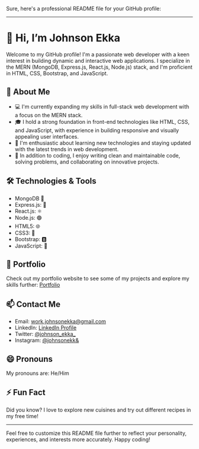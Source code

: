 Sure, here's a professional README file for your GitHub profile:

---

# 👋 Hi, I’m Johnson Ekka

Welcome to my GitHub profile! I'm a passionate web developer with a keen interest in building dynamic and interactive web applications. I specialize in the MERN (MongoDB, Express.js, React.js, Node.js) stack, and I'm proficient in HTML, CSS, Bootstrap, and JavaScript.

## 🌱 About Me

- 💻 I'm currently expanding my skills in full-stack web development with a focus on the MERN stack.
- 🎓 I hold a strong foundation in front-end technologies like HTML, CSS, and JavaScript, with experience in building responsive and visually appealing user interfaces.
- 🚀 I'm enthusiastic about learning new technologies and staying updated with the latest trends in web development.
- 📝 In addition to coding, I enjoy writing clean and maintainable code, solving problems, and collaborating on innovative projects.

## 🛠️ Technologies & Tools

- MongoDB 🍃
- Express.js: 🚀
- React.js: ⚛️
- Node.js: 🟢
- HTML5: 🌐
- CSS3: 🎨
- Bootstrap: 🅱️
- JavaScript: 🚀

## 💼 Portfolio

Check out my portfolio website to see some of my projects and explore my skills further: [Portfolio](https://example.com)

## 📫 Contact Me

- Email: work.johnsonekka@gmail.com
- LinkedIn: [LinkedIn Profile](https://www.linkedin.com/in/johnsonekka)
- Twitter: [@johnson_ekka_](https://twitter.com/johnson_ekka_)
- Instagram: [@johnsonekk&](https://instagram.com/in/johnsonekka7)
## 😄 Pronouns

My pronouns are: He/Him

## ⚡ Fun Fact

Did you know? I love to explore new cuisines and try out different recipes in my free time!

---

Feel free to customize this README file further to reflect your personality, experiences, and interests more accurately. Happy coding!
